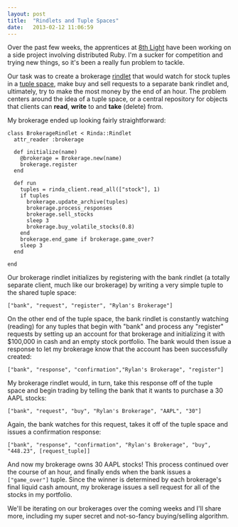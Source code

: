 ```yaml
---
layout: post
title:  "Rindlets and Tuple Spaces"
date:   2013-02-12 11:06:59
---
```


Over the past few weeks, the apprentices at <a href="http://www.8thlight.com/">8th Light</a> have been working on a side project involving distributed Ruby. I'm a sucker for competition and trying new things, so it's been a really fun problem to tackle.

Our task was to create a brokerage <a href="http://blog.8thlight.com/paul-pagel/2008/04/16/rinda-and-setting-up-rindlets.html">rindlet</a> that would watch for stock tuples in a <a href="http://en.wikipedia.org/wiki/Tuple_space">tuple space</a>, make buy and sell requests to a separate bank rindlet and, ultimately, try to make the most money by the end of an hour. The problem centers around the idea of a tuple space, or a central repository for objects that clients can <strong>read</strong>, <strong>write</strong> to and <strong>take</strong> (delete) from.

My brokerage ended up looking fairly straightforward:

<pre><code>class BrokerageRindlet < Rinda::Rindlet
  attr_reader :brokerage
    
  def initialize(name)
    @brokerage = Brokerage.new(name)
    brokerage.register
  end
  
  def run
    tuples = rinda_client.read_all(["stock"], 1)
    if tuples
      brokerage.update_archive(tuples)
      brokerage.process_responses
      brokerage.sell_stocks 
      sleep 3
      brokerage.buy_volatile_stocks(0.8)
    end
    brokerage.end_game if brokerage.game_over?
    sleep 3
  end
  
end</code></pre>

Our brokerage rindlet initializes by registering with the bank rindlet (a totally separate client, much like our brokerage) by writing a very simple tuple to the shared tuple space:

<pre><code>["bank", "request", "register", "Rylan's Brokerage"]</code></pre>

On the other end of the tuple space, the bank rindlet is constantly watching (reading) for any tuples that begin with "bank" and process any "register" requests by setting up an account for that brokerage and initializing it with $100,000 in cash and an empty stock portfolio. The bank would then issue a response to let my brokerage know that the account has been successfully created:

<pre><code>["bank", "response", "confirmation","Rylan's Brokerage", "register"]</code></pre>

My brokerage rindlet would, in turn, take this response off of the tuple space and begin trading by telling the bank that it wants to purchase a 30 AAPL stocks:

<pre><code>["bank", "request", "buy", "Rylan's Brokerage", "AAPL", "30"]</code></pre>

Again, the bank watches for this request, takes it off of the tuple space and issues a confirmation response:

<pre><code>["bank", "response", "confirmation", "Rylan's Brokerage", "buy", "448.23", [request_tuple]]</code></pre>

And now my brokerage owns 30 AAPL stocks! This process continued over the course of an hour, and finally ends when the bank issues a <code>["game_over"]</code> tuple. Since the winner is determined by each brokerage's final liquid cash amount, my brokerage issues a sell request for all of the stocks in my portfolio.

We'll be iterating on our brokerages over the coming weeks and I'll share more, including my super secret and not-so-fancy buying/selling algorithm.
